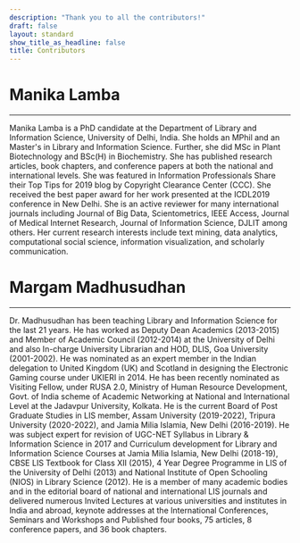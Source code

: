 ```yaml
---
description: "Thank you to all the contributors!"
draft: false
layout: standard
show_title_as_headline: false
title: Contributors
---
```


# Manika Lamba
----
Manika Lamba is a PhD candidate at the Department of Library and Information Science, University of Delhi, India. She holds an MPhil and an Master's in Library and Information Science. Further, she did MSc in Plant Biotechnology and BSc(H) in Biochemistry. She has published research articles, book chapters, and conference papers at both the national and international levels. She was featured in Information Professionals Share their Top Tips for 2019 blog by Copyright Clearance Center (CCC). She received the best paper award for her work presented at the ICDL2019 conference in New Delhi. She is an active reviewer for many international journals including Journal of Big Data, Scientometrics, IEEE Access, Journal of Medical Internet Research, Journal of Information Science, DJLIT among others. Her current research interests include text mining, data analytics, computational social science, information visualization, and scholarly communication.



# Margam Madhusudhan
---
Dr. Madhusudhan has been teaching Library and Information Science for the last 21 years. He has worked as Deputy Dean Academics (2013-2015) and Member of Academic Council (2012-2014) at the University of Delhi and also In-charge University Librarian and HOD, DLIS, Goa University (2001-2002). He was nominated as an expert member in the Indian delegation to United Kingdom (UK) and Scotland in designing the Electronic Gaming course under UKIERI in 2014. He has been recently nominated as Visiting Fellow, under RUSA 2.0, Ministry of Human Resource Development, Govt. of India scheme of Academic Networking at National and International Level at the Jadavpur University, Kolkata. He is the current Board of Post Graduate Studies in LIS member, Assam University (2019-2022), Tripura University (2020-2022), and Jamia Milia Islamia, New Delhi (2016-2019). He was subject expert for revision of UGC-NET Syllabus in Library & Information Science in 2017 and Curriculum development for Library and Information Science Courses at Jamia Milia Islamia, New Delhi (2018-19), CBSE LIS Textbook for Class XII (2015), 4 Year Degree Programme in LIS of the University of Delhi (2013) and National Institute of Open Schooling (NIOS) in Library Science (2012). He is a member of many academic bodies and in the editorial board of national and international LIS journals and delivered numerous Invited Lectures at various universities and institutes in India and abroad, keynote addresses at the International Conferences, Seminars and Workshops and Published four books, 75 articles, 8 conference papers, and 36 book chapters.
